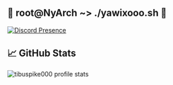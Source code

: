 ## 🔺 root@NyArch ~> ./yawixooo.sh 🔻

[![Discord Presence](https://lanyard.cnrad.dev/api/618513315718627328)](https://discord.com/users/618513315718627328)

## &#x1f4c8; GitHub Stats

![tibuspike000 profile stats](https://github-readme-stats.vercel.app/api?username=tibuspike000&show_icons=true&theme=merko)

